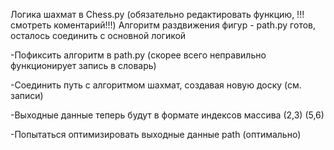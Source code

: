 Логика шахмат в Chess.py (обязательно редактировать функцию, !!!смотреть коментарий!!!)
Алгоритм раздвижения фигур - path.py готов, осталось соединить с основной логикой

-Пофиксить алгоритм в path.py (скорее всего неправильно функционирует запись в словарь) 

-Соединить путь с алгоритмом шахмат, создавая новую доску (см. записи) 

-Выходные данные теперь будут в формате индексов массива (2,3) (5,6) 

-Попытаться оптимизировать выходные данные path (оптимально)

